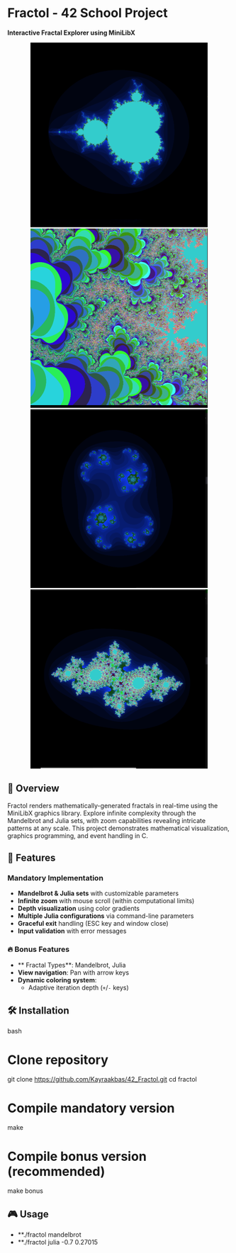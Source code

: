 # Fractol - 42 School Project
**Interactive Fractal Explorer using MiniLibX**

<div align="center">
  <img src="screenShots/Screenshot from 2025-06-02 15-04-10.png" width="400"/>
  <img src="screenShots/Screenshot from 2025-06-02 15-07-47.png" width="400"/>
  <img src="screenShots/Screenshot from 2025-06-02 15-11-35.png" width="400"/>
  <img src="screenShots/Screenshot from 2025-06-02 15-13-52.png" width="400"/>
</div>

## 🌌 Overview
Fractol renders mathematically-generated fractals in real-time using the MiniLibX graphics library. Explore infinite complexity through the Mandelbrot and Julia sets, with zoom capabilities revealing intricate patterns at any scale. This project demonstrates mathematical visualization, graphics programming, and event handling in C.

## 🚀 Features
### Mandatory Implementation
- **Mandelbrot & Julia sets** with customizable parameters
- **Infinite zoom** with mouse scroll (within computational limits)
- **Depth visualization** using color gradients
- **Multiple Julia configurations** via command-line parameters
- **Graceful exit** handling (ESC key and window close)
- **Input validation** with error messages

### 🔥 Bonus Features
- ** Fractal Types**: Mandelbrot, Julia
- **View navigation**: Pan with arrow keys
- **Dynamic coloring system**:
  - Adaptive iteration depth (`+`/`-` keys)

## 🛠️ Installation
bash
# Clone repository
git clone https://github.com/Kayraakbas/42_Fractol.git
cd fractol

# Compile mandatory version
make

# Compile bonus version (recommended)
make bonus

## 🎮 Usage
- **./fractol mandelbrot
- **./fractol julia -0.7 0.27015
